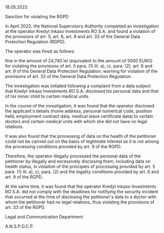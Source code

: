 18.05.2022

Sanction for violating the RGPD

In April 2022, the National Supervisory Authority completed an investigation at the operator Kredyt Inkaso Investments RO S.A. and found a violation of the provisions of art. 5, art. 6, art. 9 and art. 33 of the General Data Protection Regulation (RGPD).

The operator was fined as follows:

fine in the amount of 24,740 lei (equivalent to the amount of 5000 EURO) for violating the provisions of art. 5 para. (1) lit. a), c), para. (2), art. 6 and art. 9 of the General Data Protection Regulation; warning for violation of the provisions of art. 33 of the General Data Protection Regulation.

The investigation was initiated following a complaint from a data subject that Kredyt Inkaso Investments RO S.A. disclosed his personal data and that of his minor child to certain medical units.

In the course of the investigation, it was found that the operator disclosed the applicant's details (home address, personal numerical code, position held, employment contract data, medical leave certificate data) to certain doctors and certain medical units with which she did not have no legal relations.

It was also found that the processing of data on the health of the petitioner could not be carried out on the basis of legitimate interest as it is not among the processing conditions provided by art. 9 of the RGPD.

Therefore, the operator illegally processed the personal data of the petitioner by illegally and excessively disclosing them, including data on health status, in violation of the principles of processing provided by art. 5 para. (1) lit. a), c), para. (2) and the legality conditions provided by art. 6 and art. 9 of the RGPD.

At the same time, it was found that the operator Kredyt Inkaso Investments RO S.A. did not comply with the deadlines for notifying the security incident that occurred at the time of disclosing the petitioner's data to a doctor with whom the petitioner had no legal relations, thus violating the provisions of art. 33 of the RGPD.

Legal and Communication Department

A.N.S.P.D.C.P.
